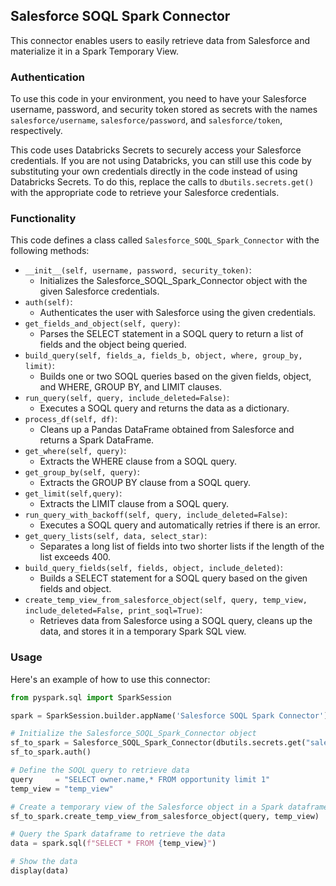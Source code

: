 ## Salesforce SOQL Spark Connector

This connector enables users to easily retrieve data from Salesforce and materialize it in a Spark Temporary View.

### Authentication

To use this code in your environment, you need to have your Salesforce username, password, and security token stored as secrets with the names `salesforce/username`, `salesforce/password`, and `salesforce/token`, respectively.

This code uses Databricks Secrets to securely access your Salesforce credentials. If you are not using Databricks, you can still use this code by substituting your own credentials directly in the code instead of using Databricks Secrets. To do this, replace the calls to `dbutils.secrets.get()` with the appropriate code to retrieve your Salesforce credentials.

### Functionality

This code defines a class called `Salesforce_SOQL_Spark_Connector` with the following methods:

- `__init__(self, username, password, security_token)`: 
  - Initializes the Salesforce_SOQL_Spark_Connector object with the given Salesforce credentials.
- `auth(self)`: 
  - Authenticates the user with Salesforce using the given credentials.
- `get_fields_and_object(self, query)`: 
  - Parses the SELECT statement in a SOQL query to return a list of fields and the object being queried.
- `build_query(self, fields_a, fields_b, object, where, group_by, limit)`: 
  - Builds one or two SOQL queries based on the given fields, object, and WHERE, GROUP BY, and LIMIT clauses.
- `run_query(self, query, include_deleted=False)`: 
  - Executes a SOQL query and returns the data as a dictionary.
- `process_df(self, df)`: 
  - Cleans up a Pandas DataFrame obtained from Salesforce and returns a Spark DataFrame.
- `get_where(self, query)`: 
  - Extracts the WHERE clause from a SOQL query.
- `get_group_by(self, query)`: 
  - Extracts the GROUP BY clause from a SOQL query.
- `get_limit(self,query)`: 
  - Extracts the LIMIT clause from a SOQL query.
- `run_query_with_backoff(self, query, include_deleted=False)`: 
  - Executes a SOQL query and automatically retries if there is an error.
- `get_query_lists(self, data, select_star)`: 
  - Separates a long list of fields into two shorter lists if the length of the list exceeds 400.
- `build_query_fields(self, fields, object, include_deleted)`: 
  - Builds a SELECT statement for a SOQL query based on the given fields and object.
- `create_temp_view_from_salesforce_object(self, query, temp_view, include_deleted=False, print_soql=True)`: 
  - Retrieves data from Salesforce using a SOQL query, cleans up the data, and stores it in a temporary Spark SQL view.

### Usage

Here's an example of how to use this connector:

```python
from pyspark.sql import SparkSession

spark = SparkSession.builder.appName('Salesforce SOQL Spark Connector').getOrCreate()

# Initialize the Salesforce_SOQL_Spark_Connector object
sf_to_spark = Salesforce_SOQL_Spark_Connector(dbutils.secrets.get("salesforce", "username"), dbutils.secrets.get("salesforce", "password"), dbutils.secrets.get("salesforce", "token"))
sf_to_spark.auth()

# Define the SOQL query to retrieve data
query     = "SELECT owner.name,* FROM opportunity limit 1"
temp_view = "temp_view"

# Create a temporary view of the Salesforce object in a Spark dataframe
sf_to_spark.create_temp_view_from_salesforce_object(query, temp_view)

# Query the Spark dataframe to retrieve the data
data = spark.sql(f"SELECT * FROM {temp_view}")

# Show the data
display(data)
